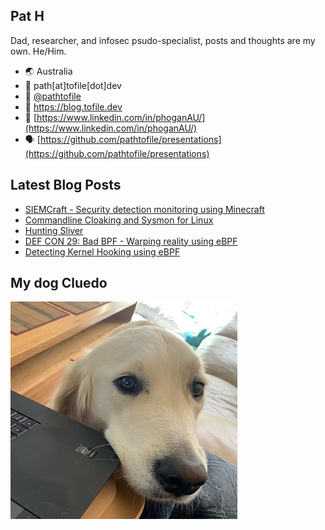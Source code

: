 ## Pat H

Dad, researcher, and infosec psudo-specialist, posts and thoughts are my own. He/Him.

- 🌏 Australia
- 📧 path[at]tofile[dot]dev
- 🐣 [@pathtofile](https://twitter.com/pathtofile)
- 📘 https://blog.tofile.dev
- 🏢 [https://www.linkedin.com/in/phoganAU/](https://www.linkedin.com/in/phoganAU/)
- 🗣️ [https://github.com/pathtofile/presentations](https://github.com/pathtofile/presentations)

## Latest Blog Posts
<!-- BLOG-POST-LIST:START -->
- [SIEMCraft - Security detection monitoring using Minecraft](https://blog.tofile.dev/2022/06/10/siemcraft.html)
- [Commandline Cloaking and Sysmon for Linux](https://blog.tofile.dev/2022/01/04/sysmonlinux.html)
- [Hunting Sliver](https://blog.tofile.dev/2021/09/04/sliver.html)
- [DEF CON 29: Bad BPF - Warping reality using eBPF](https://blog.tofile.dev/2021/08/01/bad-bpf.html)
- [Detecting Kernel Hooking using eBPF](https://blog.tofile.dev/2021/07/07/ebpf-hooks.html)
<!-- BLOG-POST-LIST:END -->

## My dog Cluedo
<img src="https://raw.githubusercontent.com/pathtofile/pathtofile/main/assets/dog_cluedo.jpg" alt="My Dog Cluedo" width="363" height="348">
